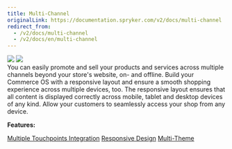 ```yaml
---
title: Multi-Channel
originalLink: https://documentation.spryker.com/v2/docs/multi-channel
redirect_from:
  - /v2/docs/multi-channel
  - /v2/docs/en/multi-channel
---
```


<div class='feature-text'>
    <div class='feature-images'>
    <img class="light-mode" src="https://spryker.s3.eu-central-1.amazonaws.com/docs/Document+360/Capabilities+icons/light/Multi-Channel.svg"/>
    <img class="dark-mode" src="https://spryker.s3.eu-central-1.amazonaws.com/docs/Document+360/Capabilities+icons/dark/Multi-Channel.svg"/>
    </div>
    <div class="feature-text-wrap">
You can easily promote and sell your products and services across multiple channels beyond your store's website, on- and offline. Build your Commerce OS with a responsive layout and ensure a smooth shopping experience across multiple devices, too. The responsive layout ensures that all content is displayed correctly across mobile, tablet and desktop devices of any kind. Allow your customers to seamlessly access your shop from any device.
</div>
</div>

**Features:**
<div>
<a class="feature-link" href="https://documentation.spryker.com/v2/docs/multiple-touchpoint-integration">Multiple Touchpoints Integration</a>  
    <a class="feature-link" href="https://documentation.spryker.com/v2/docs/responsive-design">Responsive Design</a>
    <a class="feature-link" href="https://documentation.spryker.com/v2/docs/multi-theme-201907">Multi-Theme</a>
</div>
